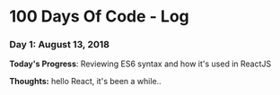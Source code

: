 # 100 Days Of Code - Log

### Day 1: August 13, 2018

**Today's Progress**: Reviewing ES6 syntax and how it's used in ReactJS

**Thoughts:** hello React, it's been a while..
